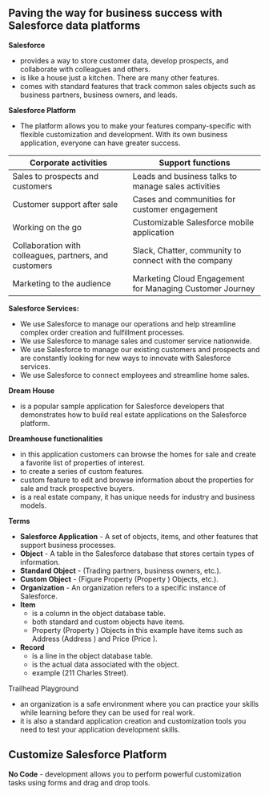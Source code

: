 ## Paving the way for business success with Salesforce data platforms

**Salesforce**
- provides a way to store customer data, develop prospects, and collaborate with colleagues and others. 
- is like a house just a kitchen. There are many other features.
- comes with standard features that track common sales objects such as business partners, business owners, and leads.

**Salesforce Platform**
- The platform allows you to make your features company-specific with flexible customization and development. With its own business application, everyone can have greater success.

| Corporate activities | Support functions |
| -------------------- | ----------------- | 
| Sales to prospects and customers| Leads and business talks to manage sales activities |
| Customer support after sale| Cases and communities for customer engagement |
| Working on the go | Customizable Salesforce mobile application |
| Collaboration with colleagues, partners, and customers | Slack, Chatter, community to connect with the company |
| Marketing to the audience | Marketing Cloud Engagement for Managing Customer Journey |

**Salesforce Services:**
- We use Salesforce to manage our operations and help streamline complex order creation and fulfillment processes.
- We use Salesforce to manage sales and customer service nationwide.
- We use Salesforce to manage our existing customers and prospects and are constantly looking for new ways to innovate with Salesforce services.
- We use Salesforce to connect employees and streamline home sales.

**Dream House** 
- is a popular sample application for Salesforce developers that demonstrates how to build real estate applications on the Salesforce platform.

**Dreamhouse functionalities**
- in this application customers can browse the homes for sale and create a favorite list of properties of interest.
- to create a series of custom features.
- custom feature to edit and browse information about the properties for sale and track prospective buyers.
- is a real estate company, it has unique needs for industry and business models.

**Terms**
- **Salesforce Application** - A set of objects, items, and other features that support business processes.
- **Object** - A table in the Salesforce database that stores certain types of information.
- **Standard Object** - (Trading partners, business owners, etc.).
- **Custom Object** - (Figure Property (Property ) Objects, etc.).
- **Organization** - An organization refers to a specific instance of Salesforce.
- **Item** 
    - is a column in the object database table.
    - both standard and custom objects have items.
    - Property (Property ) Objects in this example have items such as Address (Address ) and Price (Price ).
- **Record** 
    - is a line in the object database table.
    - is the actual data associated with the object.
    - example (211 Charles Street).

Trailhead Playground
- an organization is a safe environment where you can practice your skills while learning before they can be used for real work.
- it is also a standard application creation and customization tools you need to test your application development skills. 

## Customize Salesforce Platform

**No Code** - development allows you to perform powerful customization tasks using forms and drag and drop tools.